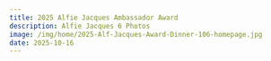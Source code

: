 ```yaml
---
title: 2025 Alfie Jacques Ambassador Award
description: Alfie Jacques 6 Photos
image: /img/home/2025-Alf-Jacques-Award-Dinner-106-homepage.jpg
date: 2025-10-16
---
```


